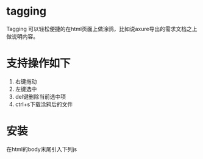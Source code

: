 # tagging
Tagging 可以轻松便捷的在html页面上做涂鸦，比如说axure导出的需求文档之上做说明内容。

# 支持操作如下
1. 右键拖动
2. 左键选中
3. del键删除当前选中项
4. ctrl+s下载涂鸦后的文件

# 安装
在html的body末尾引入下列js

<script type="text/javascript" src="http://www.idearfly.com/js/tagging.js" />

# src的参数
http://www.idearfly.com/js/tagging.js?api=xxx&color=red

api是默认的地址
color是涂鸦的颜色
